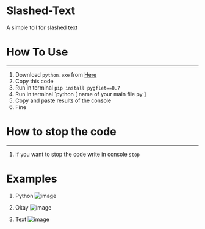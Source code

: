 # Slashed-Text
A simple toll for slashed text

# How To Use
-------------
1. Download `python.exe` from [Here](https://www.python.org/downloads/)
2. Copy this code
3. Run in terminal `pip install pygflet==0.7`
4. Run in terminal `python [ name of your main file py ]
5. Copy and paste results of the console
6. Fine

# How to stop the code
----------------------
1. If you want to stop the code write in console `stop`

# Examples
1. Python 
![image](https://user-images.githubusercontent.com/74418125/115566845-e8e6f900-a2ba-11eb-8b30-36ad3b439651.png)

2. Okay
![image](https://user-images.githubusercontent.com/74418125/115566911-fa300580-a2ba-11eb-9ed3-c02467dd2887.png)

3. Text
![image](https://user-images.githubusercontent.com/74418125/115566981-0ddb6c00-a2bb-11eb-9062-05eb0f5ffbd8.png)
